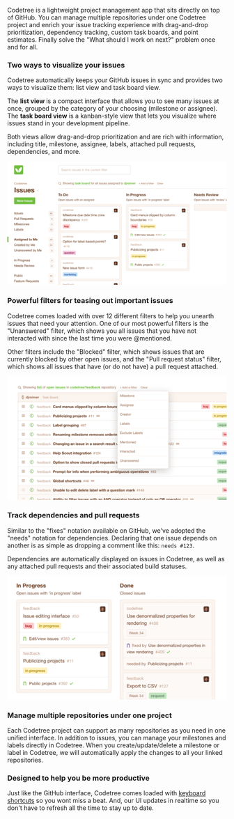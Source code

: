 Codetree is a lightweight project management app that sits directly on top of
GitHub. You can manage multiple repositories under one Codetree project
and enrich your issue tracking experience with drag-and-drop prioritization,
dependency tracking, custom task boards, and point estimates. Finally solve the
"What should I work on next?" problem once and for all.

### Two ways to visualize your issues

Codetree automatically keeps your GitHub issues in sync and provides two
ways to visualize them: list view and task board view.

The **list view** is a compact interface that allows you to see many issues at
once, grouped by the category of your choosing (milestone or assignee). The
**task board view** is a kanban-style view that lets you visualize where
issues stand in your development pipeline.

Both views allow drag-and-drop prioritization and are rich with information,
including title, milestone, assignee, labels, attached pull requests,
dependencies, and more.

<img src='https://raw.githubusercontent.com/codetree/integration-listing/master/image1.png' style='width: 645px' />

### Powerful filters for teasing out important issues

Codetree comes loaded with over 12 different filters to help you unearth
issues that need your attention. One of our most powerful filters is the
"Unanswered" filter, which shows you all issues that you have not interacted
with since the last time you were @mentioned.

Other filters include the "Blocked" filter, which shows issues that are
currently blocked by other open issues, and the "Pull request status" filter,
which shows all issues that have (or do not have) a pull request attached.

![Image2](https://raw.githubusercontent.com/codetree/integration-listing/master/image2.png)

### Track dependencies and pull requests

Similar to the "fixes" notation available on GitHub, we've adopted the "needs"
notation for dependencies. Declaring that one issue depends on another is
as simple as dropping a comment like this: `needs #123`.

Dependencies are automatically displayed on issues in Codetree, as well as any
attached pull requests and their associated build statuses.

![Image3](https://raw.githubusercontent.com/codetree/integration-listing/master/image3.png)

### Manage multiple repositories under one project

Each Codetree project can support as many repositories as you need in one
unified interface. In addition to issues, you can manage your milestones and
labels directly in Codetree. When you create/update/delete a milestone or
label in Codetree, we will automatically apply the changes to all your linked
repositories.

### Designed to help you be more productive

Just like the GitHub interface, Codetree comes loaded with
[keyboard shortcuts](http://blog.codetree.com/articles/keyboard-shortcuts.html)
so you wont miss a beat. And, our UI updates in realtime so you don't have to
refresh all the time to stay up to date.
